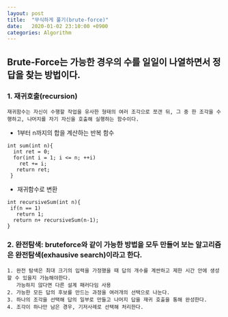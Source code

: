 ```yaml
---
layout: post
title:  "무식하게 풀기(brute-force)"
date:   2020-01-02 23:10:00 +0900
categories: Algorithm
---
```


## Brute-Force는 가능한 경우의 수를 일일이 나열하면서 정답을 찾는 방법이다. 

### 1. 재귀호출(recursion)

``` 
재귀함수는 자신이 수행할 작업을 유사한 형태의 여러 조각으로 쪼갠 뒤, 그 중 한 조각을 수행하고, 나머지를 자기 자신을 호출해 실행하는 함수이다. 
```

* 1부터 n까지의 합을 계산하는 반복 함수
```
int sum(int n){
  int ret = 0;
  for(int i = 1; i <= n; ++i)
    ret += i;
   return ret;
 }
 ```
 
 * 재귀함수로 변환
 ```
 int recursiveSum(int n){
  if(n == 1)
    return 1;
   return n+ recursiveSum(n-1);
 }
 ```

### 2. 완전탐색: bruteforce와 같이 가능한 방법을 모두 만들어 보는 알고리즘은 완전탐색(exhausive search)이라고 한다. 
```
1. 완전 탐색은 최대 크기의 입력을 가정했을 때 답의 개수를 계싼하고 제한 시간 안에 생성할 수 있을지 가늠해야한다.
   가능하지 않다면 다른 설계 패러다임 사용
2. 가능한 모든 답의 후보를 만드는 과정을 여러개의 선택으로 나눈다.
3. 하나의 조각을 선택해 답의 일부로 만들고 나머지 답을 재귀 호출을 통해 완성한다.
4. 조각이 하나만 남은 경우, 기저사례로 선택해 처리한다. 
```

 
